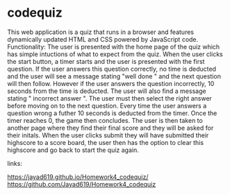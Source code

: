 # codequiz

This web application is a quiz that runs in a browser and features dynamically updated HTML and CSS powered by JavaScript code. Functionality: The user is presented with the home page of the quiz which has simple intuctions of what to expect from the quiz. When the user clicks the start button, a timer starts and the user is presented with the first question. If the user answers this question correctly, no time is deducted and the user will see a message stating "well done " and the next question will then follow. However if the user answers the question incorrectly, 10 seconds from the time is deducted. The user will also find a message stating " incorrect answer ". The user must then select the right answer before moving on to the next question. Every time the user answers a question wrong a futher 10 seconds is deducted from the timer. Once the timer reaches 0, the game then concludes. The user is then taken to another page where they find their final score and they will be asked for their initals. When the user clicks submit they will have submitted their highscore to a score board, the user then has the option to clear this highscore and go back to start the quiz again.

links:

https://jayad619.github.io/Homework4_codequiz/
https://github.com/Jayad619/Homework4_codequiz


